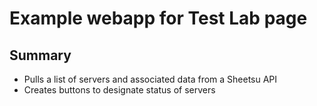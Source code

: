 # Example webapp for Test Lab page
## Summary
* Pulls a list of servers and associated data from a Sheetsu API
* Creates buttons to designate status of servers
